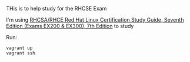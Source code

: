 THis is to help study for the RHCSE Exam

I'm using [RHCSA/RHCE Red Hat Linux Certification Study Guide, Seventh Edition (Exams EX200 & EX300), 7th Edition](https://www.safaribooksonline.com/library/view/rhcsarhce-red-hat/9780071841948/) to study

Run:

```
vagrant up
vagrant ssh
```

